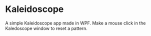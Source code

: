 # Kaleidoscope
A simple Kaleidoscope app made in WPF. Make a mouse click in the Kaledoscope window to reset a pattern.
